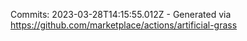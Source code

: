 Commits: 2023-03-28T14:15:55.012Z - Generated via https://github.com/marketplace/actions/artificial-grass
<br>
